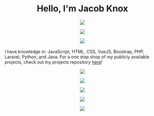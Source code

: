 <h1 align="center">Hello, I'm Jacob Knox</h1>

<h4 align="center">
<a href="https://www.facebook.com/jacobaknox"><img src="https://img.shields.io/badge/-Facebook-blue?style=for-the-badge&logo=Facebook&logoColor=white&link=https://github.com/JacobKnox"></a>

<a href="https://www.instagram.com/epicguy203/"><img src="https://img.shields.io/badge/-instagram-red?style=for-the-badge&logo=instagram&logoColor=white&link=https://github.com/JacobKnox"></a>

<a href="https://www.linkedin.com/in/jacobknoxa/"><img src="https://img.shields.io/badge/-Linkedin-blue?style=for-the-badge&logo=Linkedin&logoColor=white&link=https://github.com/JacobKnox"></a>
</h4>

I have knowledge in: JavaScript, HTML, CSS, VueJS, Boostrap, PHP, Laravel, Python, and Java.
For a one stop shop of my publicly available projects, check out my projects repository [here](https://github.com/JacobKnox/Jacob-Knox-Projects#readme)!

<p align="center"><img src="http://github-profile-summary-cards.vercel.app/api/cards/stats?username=JacobKnox&theme=nord_dark"></p>
<p align="center"><img src="http://github-profile-summary-cards.vercel.app/api/cards/profile-details?username=JacobKnox&theme=nord_dark"></p>
<p align="center"><img src="https://github-readme-streak-stats.herokuapp.com/?user=JacobKnox&date_format=M%20j%5B%2C%20Y%5D&background=2D3742&stroke=2D3742&ring=6bbbca&fire=6bbbca&currStreakNum=fff&sideNums=6bbbca&currStreakLabel=6bbbca&sideLabels=fff&dates=fff"></p>
<p align="center"><img src="https://github-readme-stats.vercel.app/api/top-langs/?username=JacobKnox&langs_count=10&theme=radical"></p>
<p align="center"><img src="https://github-profile-trophy.vercel.app/?username=JacobKnox"></p>